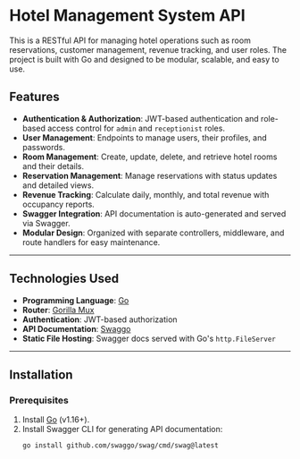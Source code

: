 # Hotel Management System API

This is a RESTful API for managing hotel operations such as room reservations, customer management, revenue tracking, and user roles. The project is built with Go and designed to be modular, scalable, and easy to use.

## Features

- **Authentication & Authorization**: JWT-based authentication and role-based access control for `admin` and `receptionist` roles.
- **User Management**: Endpoints to manage users, their profiles, and passwords.
- **Room Management**: Create, update, delete, and retrieve hotel rooms and their details.
- **Reservation Management**: Manage reservations with status updates and detailed views.
- **Revenue Tracking**: Calculate daily, monthly, and total revenue with occupancy reports.
- **Swagger Integration**: API documentation is auto-generated and served via Swagger.
- **Modular Design**: Organized with separate controllers, middleware, and route handlers for easy maintenance.

---

## Technologies Used

- **Programming Language**: [Go](https://golang.org/)
- **Router**: [Gorilla Mux](https://github.com/gorilla/mux)
- **Authentication**: JWT-based authorization
- **API Documentation**: [Swaggo](https://github.com/swaggo/swag)
- **Static File Hosting**: Swagger docs served with Go's `http.FileServer`

---

## Installation

### Prerequisites
1. Install [Go](https://golang.org/doc/install) (v1.16+).
2. Install Swagger CLI for generating API documentation:
   ```bash
   go install github.com/swaggo/swag/cmd/swag@latest
